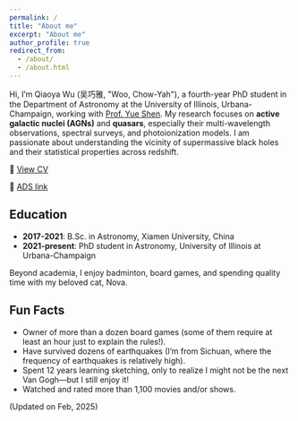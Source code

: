 ```yaml
---
permalink: /
title: "About me"
excerpt: "About me"
author_profile: true
redirect_from:
  - /about/
  - /about.html
---
```


Hi, I’m Qiaoya Wu (吴巧雅, "Woo, Chow-Yah"), a fourth-year PhD student in the Department of Astronomy at the University of Illinois, Urbana-Champaign, working with [Prof. Yue Shen](http://quasar.astro.illinois.edu/index.html#). My research focuses on **active galactic nuclei (AGNs)** and **quasars**, especially their multi-wavelength observations, spectral surveys, and photoionization models. I am passionate about understanding the vicinity of supermassive black holes and their statistical properties across redshift.

📄 [View CV](http://qiaoyawu.github.io/files/CV_for_web.pdf)  

🔗 [ADS link](https://ui.adsabs.harvard.edu/search/q=docs(library%2FxmjOFxrfRkuPawmB1l3nhQ)&sort=date%20desc%2C%20bibcode%20desc&p_=0)  


## Education
- **2017-2021**: B.Sc. in Astronomy, Xiamen University, China  
- **2021-present**: PhD student in Astronomy, University of Illinois at Urbana-Champaign

Beyond academia, I enjoy badminton, board games, and spending quality time with my beloved cat, Nova.

## Fun Facts
- Owner of more than a dozen board games (some of them require at least an hour just to explain the rules!).
- Have survived dozens of earthquakes (I’m from Sichuan, where the frequency of earthquakes is relatively high).
- Spent 12 years learning sketching, only to realize I might not be the next Van Gogh—but I still enjoy it!
- Watched and rated more than 1,100 movies and/or shows.

(Updated on Feb, 2025)
